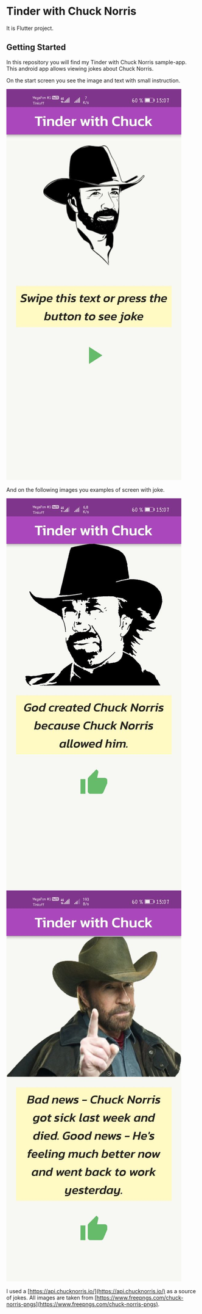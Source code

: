 # Tinder with Chuck Norris

It is Flutter project.

## Getting Started

In this repository you will find my Tinder with Chuck Norris sample-app. This android app allows
viewing jokes about Chuck Norris.

On the start screen you see the image and text with small instruction.

![Alt text](https://github.com/vladdan16/ChuckNorrisJokesApp/blob/master/screens/startscreen.jpg "a title")

And on the following images you examples of screen with joke.

![Alt text](https://github.com/vladdan16/ChuckNorrisJokesApp/blob/master/screens/screen1.jpg "a title")
![Alt text](https://github.com/vladdan16/ChuckNorrisJokesApp/blob/master/screens/screen2.jpg "a title")

I used a [https://api.chucknorris.io/](https://api.chucknorris.io/) as a source of jokes. All images
are taken
from [https://www.freepngs.com/chuck-norris-pngs](https://www.freepngs.com/chuck-norris-pngs).